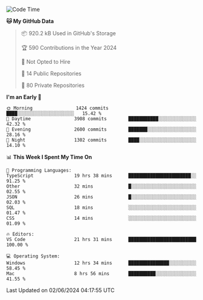 <!--START_SECTION:waka-->
![Code Time](http://img.shields.io/badge/Code%20Time-5%2C713%20hrs%2018%20mins-blue)

**🐱 My GitHub Data** 

> 📦 920.2 kB Used in GitHub's Storage 
 > 
> 🏆 590 Contributions in the Year 2024
 > 
> 🚫 Not Opted to Hire
 > 
> 📜 14 Public Repositories 
 > 
> 🔑 80 Private Repositories 
 > 
**I'm an Early 🐤** 

```text
🌞 Morning                1424 commits        ████░░░░░░░░░░░░░░░░░░░░░   15.42 % 
🌆 Daytime                3908 commits        ███████████░░░░░░░░░░░░░░   42.32 % 
🌃 Evening                2600 commits        ███████░░░░░░░░░░░░░░░░░░   28.16 % 
🌙 Night                  1302 commits        ████░░░░░░░░░░░░░░░░░░░░░   14.10 % 
```


📊 **This Week I Spent My Time On** 

```text
💬 Programming Languages: 
TypeScript               19 hrs 38 mins      ███████████████████████░░   91.25 % 
Other                    32 mins             █░░░░░░░░░░░░░░░░░░░░░░░░   02.55 % 
JSON                     26 mins             █░░░░░░░░░░░░░░░░░░░░░░░░   02.03 % 
SQL                      18 mins             ░░░░░░░░░░░░░░░░░░░░░░░░░   01.47 % 
CSS                      14 mins             ░░░░░░░░░░░░░░░░░░░░░░░░░   01.09 % 

🔥 Editors: 
VS Code                  21 hrs 31 mins      █████████████████████████   100.00 % 

💻 Operating System: 
Windows                  12 hrs 34 mins      ███████████████░░░░░░░░░░   58.45 % 
Mac                      8 hrs 56 mins       ██████████░░░░░░░░░░░░░░░   41.55 % 
```


 Last Updated on 02/06/2024 04:17:55 UTC
<!--END_SECTION:waka-->

